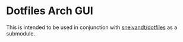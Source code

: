 # Dotfiles Arch GUI

This is intended to be used in conjunction with [sneivandt/dotfiles](https://github.com/sneivandt/dotfiles) as a submodule.
